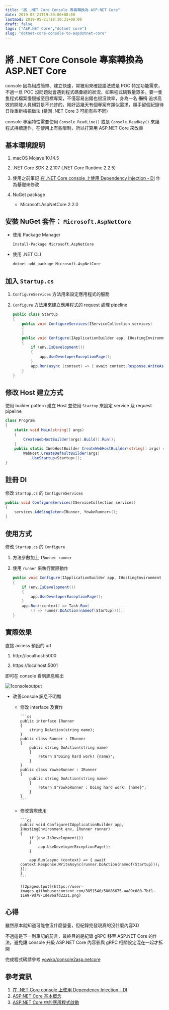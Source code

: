 ```yaml
---
title: "將 .NET Core Console 專案轉換為 ASP.NET Core"
date: 2019-05-21T19:30:00+08:00
lastmod: 2019-05-21T19:30:31+08:00
draft: false
tags: ["ASP.NET Core","dotnet core"]
slug: "dotnet-core-console-to-aspdotnet-core"
---
```


# 將 .NET Core Console 專案轉換為 ASP.NET Core

console 因為組成簡單、建立快速，常被用來確認語法或是 POC 特定功能需求，不過一旦 POC 沒問題就會遇到程式碼彙總的狀況，如果程式碼數量眾多，要一隻隻程式檔案慢慢搬至目標專案，不僅容易出錯也很沒效率，身為一名 ~~懶惰~~ 追求高效的開發人員絕對是不允許的，剛好這幾天有個專案有類似需求，順手留個紀錄待日後重新檢視做法 (猜測 .NET Core 3 可能有些不同)

console 專案特性需要使用 `Console.ReadLine()` 或是 `Console.ReadKey()` 來讓程式持續運作，在使用上有些限制，所以打算用 ASP.NET Core 來改善

## 基本環境說明

1. macOS Mojave 10.14.5
2. .NET Core SDK 2.2.107 (.NET Core Runtime 2.2.5)
3. 使用之前筆記 [在 .NET Core console 上使用 Dependency Injection - DI](https://blog.yowko.com/dotnet-core-console-di/) 作為基礎來修改
4. NuGet package

    - Microsoft.AspNetCore 2.2.0

## 安裝 NuGet 套件： `Microsoft.AspNetCore`

- 使用 Package Manager

    ```bash
    Install-Package Microsoft.AspNetCore
    ```

- 使用 .NET CLI

    ```bash
    dotnet add package Microsoft.AspNetCore
    ```

## 加入 `Startup.cs`

1. `ConfigureServices` 方法用來設定應用程式的服務
2. `Configure` 方法用來建立應用程式的 request 處理 pipeline

    ```cs
    public class Startup
    {
        public void ConfigureServices(IServiceCollection services)
        {
        }
        public void Configure(IApplicationBuilder app, IHostingEnvironment env)
        {
            if (env.IsDevelopment())
            {
                app.UseDeveloperExceptionPage();
            }
            app.Run(async (context) => { await context.Response.WriteAsync("Hello World!"); });
        }
    }
    ```

## 修改 Host 建立方式

使用 builder pattern 建立 Host 並使用 `Startup` 來設定 service 及 request pipeline

```cs
class Program
{
    static void Main(string[] args)
    {
        CreateWebHostBuilder(args).Build().Run();
    }
    public static IWebHostBuilder CreateWebHostBuilder(string[] args) =>
        WebHost.CreateDefaultBuilder(args)
           .UseStartup<Startup>();
}
```

## 註冊 DI

修改 `Startup.cs` 的 `ConfigureServices`

```cs
public void ConfigureServices(IServiceCollection services)
{
    services.AddSingleton<IRunner, YowkoRunner>();
}
```

## 使用方式

修改 `Startup.cs` 的 `Configure`

1. 方法參數加上 `IRunner runner`

2. 使用 `runner` 來執行實際動作

    ```cs
    public void Configure(IApplicationBuilder app, IHostingEnvironment env, IRunner runner)
    {
        if (env.IsDevelopment())
        {
            app.UseDeveloperExceptionPage();
        }
        app.Run((context) => Task.Run(
            () => runner.DoAction(nameof(Startup))));
    }
    ```

## 實際效果

直接 access 預設的 url

1. http://localhost:5000

2. https://localhost:5001

即可在 console 看到訊息輸出

![1consoleoutput](https://user-images.githubusercontent.com/3851540/58086674-aa89c080-7bf1-11e9-9463-5a6afc81f302.png)

- 改善console 訊息不明顯

  - 修改 interface 及實作

        ```cs
        public interface IRunner
        {
            string DoAction(string name);
        }
        public class Runner : IRunner
        {
            public string DoAction(string name)
            {
                return $"Doing hard work! {name}";
            }
        }
        public class YowkoRunner : IRunner
        {
            public string DoAction(string name)
            {
                return $"YowkoRunner : Doing hard work! {name}";
            }
        }
        ```
  
  - 修改實際使用

        ```cs
        public void Configure(IApplicationBuilder app, IHostingEnvironment env, IRunner runner)
        {
            if (env.IsDevelopment())
            {
                app.UseDeveloperExceptionPage();
            }

            app.Run(async (context) => { await context.Response.WriteAsync(runner.DoAction(nameof(Startup))); });
        }
        ```

        ![2pageoutput](https://user-images.githubusercontent.com/3851540/58086675-aa89c080-7bf1-11e9-9d79-1de86afd2221.png)

## 心得

雖然原本就知道可能會沒什麼營養，但紀錄完發現真的沒什麼內容XD

不過這是下一則筆記的前言，最終目的是紀錄 gRPC 移至 ASP.NET Core 的作法，避免讓 console 升級 ASP.NET Core 內容影與 gRPC 相關設定混在一起才拆開

完成程式碼請參考 [yowko/console2asp.netcore](https://github.com/yowko/console2asp.netcore.git)

## 參考資訊

1. [在 .NET Core console 上使用 Dependency Injection - DI](https://blog.yowko.com/dotnet-core-console-di/)
2. [ASP.NET Core 基本概念](https://docs.microsoft.com/zh-tw/aspnet/core/fundamentals/?view=aspnetcore-2.2&tabs=macos&WT.mc_id=DOP-MVP-5002594)
3. [ASP.NET Core 中的應用程式啟動](https://docs.microsoft.com/zh-tw/aspnet/core/fundamentals/startup?view=aspnetcore-2.2&WT.mc_id=DOP-MVP-5002594)